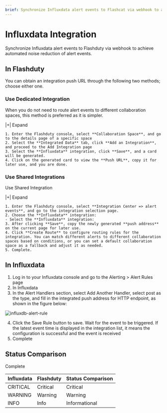 ```yaml
---
brief: Synchronize Influxdata alert events to Flashcat via webhook to achieve automated noise reduction of alert events
---
```


# Influxdata Integration

Synchronize Influxdata alert events to Flashduty via webhook to achieve automated noise reduction of alert events.

## In Flashduty
You can obtain an integration push URL through the following two methods; choose either one.

### Use Dedicated Integration

When you do not need to route alert events to different collaboration spaces, this method is preferred as it is simpler.

|+| Expand

    1. Enter the Flashduty console, select **Collaboration Space**, and go to the details page of a specific space
    2. Select the **Integrated Data** tab, click **Add an Integration**, and proceed to the Add Integration page
    3. Select the **Influxdata** integration, click **Save**, and a card will be generated.
    4. Click on the generated card to view the **Push URL**, copy it for later use, and you are done.

### Use Shared Integrations

Use Shared Integration

|+| Expand

    1. Enter the Flashduty console, select **Integration Center => alert events**, and go to the integration selection page.
    2. Choose the **Influxdata** integration:
    - Select the **Influxdata** integration:
    3. After clicking **Save**, copy the newly generated **push address** on the current page for later use.
    4. Click **Create Route** to configure routing rules for the integration. You can match different alerts to different collaboration spaces based on conditions, or you can set a default collaboration space as a fallback and adjust it as needed.
    5. Complete.

## In Influxdata

1. Log in to your Influxdata console and go to the Alerting > Alert Rules page
2. In Influxdata
3. In the Alert Handlers section, select Add Another Handler, select post as the type, and fill in the integrated push address for HTTP endpoint, as shown in the figure below:

![influxdb-alert-rule](https://fcdoc.github.io/img/zh/flashduty/mixin/alert_integration/influxdata/1.avif)

4. Click the Save Rule button to save. Wait for the event to be triggered. If the latest event time is displayed in the integration list, it means the configuration is successful and the event is received
5. Complete

## Status Comparison

Complete

| Influxdata |  Flashduty  | Status Comparison |
| ---------- | -------- | ---- |
| CRITICAL   | Critical | Critical |
| WARNING    | Warning  | Warning |
| INFO       | Info     | Informational |